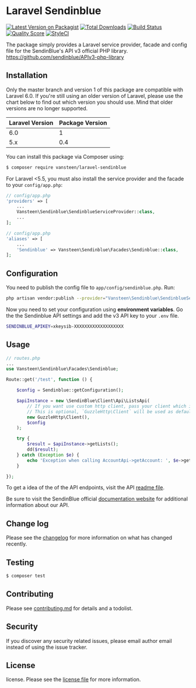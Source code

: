 # Laravel Sendinblue

[![Latest Version on Packagist][ico-version]][link-packagist]
[![Total Downloads][ico-downloads]][link-downloads]
[![Build Status][ico-travis]][link-travis]
[![Quality Score][ico-code-quality]][link-code-quality]
[![StyleCI][ico-styleci]][link-styleci]

The package simply provides a Laravel service provider, facade and config file for the SendinBlue's API v3 official PHP library. https://github.com/sendinblue/APIv3-php-library

## Installation

Only the master branch and version 1 of this package are compatible with Laravel 6.0. If you're still using an older version of Laravel, please use the chart below to find out which version you should use. Mind that older versions are no longer supported.

| Laravel Version | Package Version |
|-----------------|-----------------|
| 6.0             | 1               |
| 5.x             | 0.4             |

You can install this package via Composer using:

``` bash
$ composer require vansteen/laravel-sendinblue
```

For Laravel <5.5, you must also install the service provider and the facade to your `config/app.php`:

```php
// config/app.php
'providers' => [
    ...
    Vansteen\Sendinblue\SendinblueServiceProvider::class,
    ...
];
```

```php
// config/app.php
'aliases' => [
    ...
    'Sendinblue' => Vansteen\Sendinblue\Facades\Sendinblue::class,
];
```


## Configuration

You need to publish the config file to `app/config/sendinblue.php`. Run:

```bash
php artisan vendor:publish --provider="Vansteen\Sendinblue\SendinblueServiceProvider"
```

Now you need to set your configuration using **environment variables**.
Go the the Sendinblue API settings and add the v3 API key to your `.env` file.

```bash
SENDINBLUE_APIKEY=xkeysib-XXXXXXXXXXXXXXXXXXX
```

## Usage


```php
// routes.php
...
use Vansteen\Sendinblue\Facades\Sendinblue;

Route::get('/test', function () {

    $config = Sendinblue::getConfiguration();

    $apiInstance = new \SendinBlue\Client\Api\ListsApi(
        // If you want use custom http client, pass your client which implements `GuzzleHttp\ClientInterface`.
        // This is optional, `GuzzleHttp\Client` will be used as default.
        new GuzzleHttp\Client(),
        $config
    );

    try {
        $result = $apiInstance->getLists();
        dd($result);
    } catch (Exception $e) {
        echo 'Exception when calling AccountApi->getAccount: ', $e->getMessage(), PHP_EOL;
    }

});
```

To get a idea of the of the API endpoints, visit the API [readme file](https://github.com/sendinblue/APIv3-php-library).

Be sure to visit the SendinBlue official [documentation website](https://sendinblue.readme.io/docs) for additional information about our API.


## Change log

Please see the [changelog](changelog.md) for more information on what has changed recently.

## Testing

``` bash
$ composer test
```

## Contributing

Please see [contributing.md](contributing.md) for details and a todolist.

## Security

If you discover any security related issues, please email author email instead of using the issue tracker.

## License

license. Please see the [license file](license.md) for more information.

[ico-version]: https://img.shields.io/packagist/v/vansteen/laravel-sendinblue.svg?longCache=true&style=flat-square
[ico-downloads]: https://img.shields.io/packagist/dt/vansteen/laravel-sendinblue.svg?longCache=true&style=flat-square
[ico-travis]: https://img.shields.io/travis/vansteen/laravel-sendinblue/master.svg?longCache=true&style=flat-square
[ico-code-quality]: https://img.shields.io/scrutinizer/g/vansteen/laravel-sendinblue.svg?style=flat-square
[ico-styleci]: https://styleci.io/repos/134865450/shield

[link-packagist]: https://packagist.org/packages/vansteen/laravel-sendinblue
[link-downloads]: https://packagist.org/packages/vansteen/laravel-sendinblue
[link-travis]: https://travis-ci.org/vansteen/laravel-sendinblue
[link-code-quality]: https://scrutinizer-ci.com/g/vansteen/laravel-sendinblue
[link-styleci]: https://styleci.io/repos/134865450
[link-author]: https://github.com/vansteen
[link-contributors]: ../../contributors]
